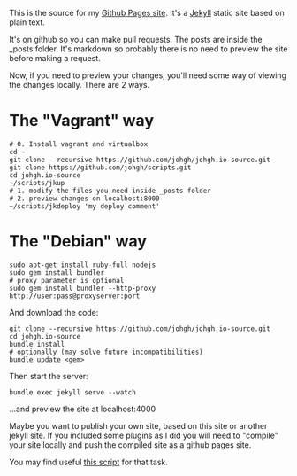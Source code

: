 This is the source for my [Github Pages site](http://johgh.github.io/). It's a [Jekyll](http://jekyllrb.com/) static site based on plain text.

It's on github so you can make pull requests. The posts are inside the _posts folder. It's markdown so probably there is no need to preview the site before making a request.

Now, if you need to preview your changes, you'll need some way of viewing the changes locally. There are 2 ways.

# The "Vagrant" way

```
# 0. Install vagrant and virtualbox
cd ~
git clone --recursive https://github.com/johgh/johgh.io-source.git
git clone https://github.com/johgh/scripts.git
cd johgh.io-source
~/scripts/jkup
# 1. modify the files you need inside _posts folder
# 2. preview changes on localhost:8000
~/scripts/jkdeploy 'my deploy comment'
```

# The "Debian" way

```
sudo apt-get install ruby-full nodejs
sudo gem install bundler
# proxy parameter is optional
sudo gem install bundler --http-proxy http://user:pass@proxyserver:port
```

And download the code:

```
git clone --recursive https://github.com/johgh/johgh.io-source.git
cd johgh.io-source
bundle install
# optionally (may solve future incompatibilities)
bundle update <gem>
```

Then start the server:

```
bundle exec jekyll serve --watch
```

...and preview the site at localhost:4000

Maybe you want to publish your own site, based on this site or another jekyll site. If you included some plugins as I
did you will need to "compile" your site locally and push the compiled site as a github pages site.

You may find useful [this script](https://github.com/johgh/scripts/blob/master/jkdeploy.sh) for that task.
